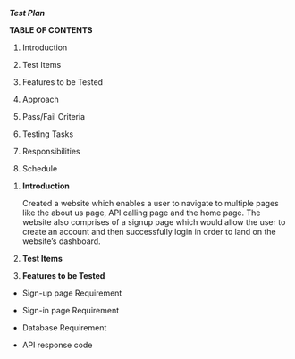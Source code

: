 ***Test Plan***

**TABLE OF CONTENTS**

1.  Introduction

2.  Test Items

3.  Features to be Tested

4.  Approach

5.  Pass/Fail Criteria

6.  Testing Tasks

7.  Responsibilities

8.  Schedule

<!-- -->

1.  **Introduction**

    Created a website which enables a user to navigate to multiple pages
    like the about us page, API calling page and the home page. The
    website also comprises of a signup page which would allow the user
    to create an account and then successfully login in order to land on
    the website’s dashboard.

2.  **Test Items**

3.  **Features to be Tested**

-   Sign-up page Requirement

-   Sign-in page Requirement

-   Database Requirement

-   API response code
